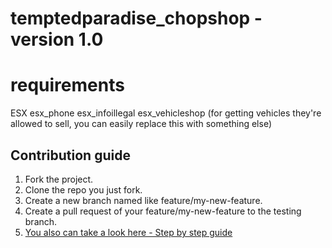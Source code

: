 # temptedparadise_chopshop - version 1.0

# requirements
ESX
esx_phone
esx_infoillegal
esx_vehicleshop (for getting vehicles they're allowed to sell, you can easily replace this with something else)


## Contribution guide

1. Fork the project.
2. Clone the repo you just fork.
3. Create a new branch named like feature/my-new-feature.
4. Create a pull request of your feature/my-new-feature to the testing branch.
5. [You also can take a look here - Step by step guide](https://codeburst.io/a-step-by-step-guide-to-making-your-first-github-contribution-5302260a2940)
